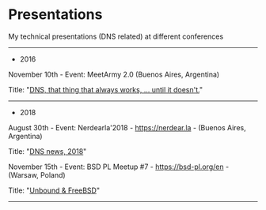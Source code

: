 # Presentations
My technical presentations (DNS related) at different conferences

---
* 2016

November 10th - Event: MeetArmy 2.0 (Buenos Aires, Argentina)

Title: "[DNS, that thing that always works, ... until it doesn't.](https://github.com/pcarboni/Presentations/blob/master/DNS/meet_army_2_0/README.md)"

---
* 2018

August 30th - Event: Nerdearla'2018 - https://nerdear.la - (Buenos Aires, Argentina)

Title: "[DNS news, 2018](https://github.com/pcarboni/Presentations/blob/master/DNS/nerdear_la_2018/README.md)"

November 15th - Event: BSD PL Meetup #7 - https://bsd-pl.org/en - (Warsaw, Poland)

Title: "[Unbound & FreeBSD](https://github.com/pcarboni/Presentations/blob/master/DNS/bsd_pl_meetup_Nov15th_2018/README.md)"

---
